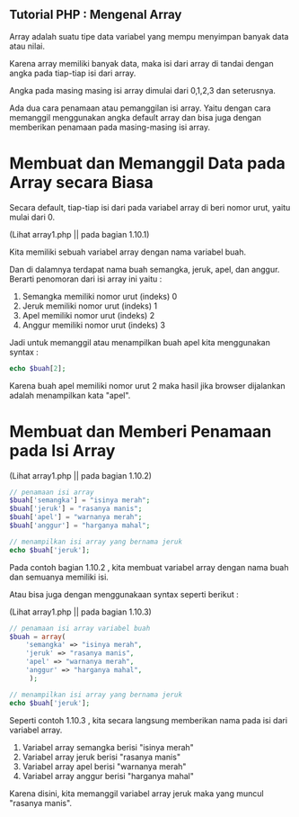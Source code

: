 ## Tutorial PHP : Mengenal Array

Array adalah suatu tipe data variabel yang mempu menyimpan banyak data atau nilai.

Karena array memiliki banyak data, maka isi dari array di tandai dengan angka pada tiap-tiap isi dari array.

Angka pada masing masing isi array dimulai dari 0,1,2,3 dan seterusnya.

Ada dua cara penamaan atau pemanggilan isi array. Yaitu dengan cara memanggil menggunakan angka default array dan bisa juga dengan memberikan penamaan pada masing-masing isi array.

# Membuat dan Memanggil Data pada Array secara Biasa

Secara default, tiap-tiap isi dari pada variabel array di beri nomor urut, yaitu mulai dari 0.

(Lihat array1.php || pada bagian 1.10.1)

Kita memiliki sebuah variabel array dengan nama variabel buah.

Dan di dalamnya terdapat nama buah semangka, jeruk, apel, dan anggur. Berarti penomoran dari isi array ini yaitu :
1. Semangka memiliki nomor urut (indeks) 0
2. Jeruk memiliki nomor urut (indeks) 1
3. Apel memiliki nomor urut (indeks) 2
4. Anggur memiliki nomor urut (indeks) 3

Jadi untuk memanggil atau menampilkan buah apel kita menggunakan syntax :

```php
echo $buah[2];
```

Karena buah apel memiliki nomor urut 2 maka hasil jika browser dijalankan adalah menampilkan kata "apel".

# Membuat dan Memberi Penamaan pada Isi Array

(Lihat array1.php || pada bagian 1.10.2)
```php
// penamaan isi array
$buah['semangka'] = "isinya merah";
$buah['jeruk'] = "rasanya manis";
$buah['apel'] = "warnanya merah";
$buah['anggur'] = "harganya mahal";

// menampilkan isi array yang bernama jeruk
echo $buah['jeruk'];
```

Pada contoh bagian 1.10.2 , kita membuat variabel array dengan nama buah dan semuanya memiliki isi.

Atau bisa juga dengan menggunakaan syntax seperti berikut :

(Lihat array1.php || pada bagian 1.10.3)
```php
// penamaan isi array variabel buah
$buah = array(
	'semangka' => "isinya merah",
	'jeruk' => "rasanya manis",
	'apel' => "warnanya merah",
	'anggur' => "harganya mahal",
	 );

// menampilkan isi array yang bernama jeruk
echo $buah['jeruk'];
```

Seperti contoh 1.10.3 , kita secara langsung memberikan nama pada isi dari variabel array.

1. Variabel array semangka berisi "isinya merah"
2. Variabel array jeruk berisi "rasanya manis"
3. Variabel array apel berisi "warnanya merah"
4. Variabel array anggur berisi "harganya mahal"

Karena disini, kita memanggil variabel array jeruk maka yang muncul "rasanya manis".